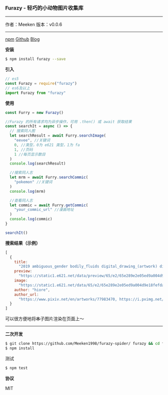 ### Furazy - 轻巧的小动物图片收集库

---

作者：Meeken
版本：v0.0.6

---

[npm](https://www.npmjs.com/package/furazy)
[Github](https://github.com/Meeken1998)
[Blog](https://meek3n.cn)

**安装**

```bash
$ npm install furazy --save
```

**引入**

```js
// es5
const Furazy = require("furazy")
// es6及以上
import Furazy from "furazy"
```

**使用**

```js
const Furry = new Furazy()

//Furazy 的所有请求均为异步操作，可用 .then() 或 await 获取结果
const searchIt = async () => {
  // 搜索同人图
  let searchResult = await Furry.searchImage(
    "eevee", //关键词
    0, //类型，0为 e621 类型，1为 fa
    1, //页码
    1 //每页显示数目
  )
  console.log(searchResult)

  //搜索同人志
  let mrm = await Furry.searchCommic(
    "pokemon" //关键词
  )
  console.log(mrm)

  //查看同人志
  let commic = await Furry.getCommic(
    "your_commic_url" //漫画地址
  )
  console.log(commic)
}

searchIt()
```

**搜索结果（示例）**

```js
[
  {
    title:
      "2019 ambiguous_gender bodily_fluids digital_drawing_(artwork) digital_media_(artwork) dragon dragonite drooling duo eevee feral hiore hi_res imminent_vore larger_pred licking licking_lips macro mammal nintendo oral_vore pokémon pokémon_(species) saliva simple_background size_difference slightly_chubby soft_vore tongue tongue_out video_games vore white_background",
    preview:
      "https://static1.e621.net/data/preview/65/e2/65e289e2e05ed9a004d9e18fefda2962.jpg",
    image:
      "https://static1.e621.net/data/65/e2/65e289e2e05ed9a004d9e18fefda2962.png",
    author: "hiore",
    author_url:
      "https://www.pixiv.net/en/artworks/77983470, https://i.pximg.net/img-original/img/2019/11/25/03/37/25/77983470_p2.png, https://www.pixiv.net/member.php?id=45363288, https://twitter.com/D0Sd0ou3fm1R1rB/status/1196483299465519105"
  }
]
```

可以很方便地将~~本子~~图片渲染在页面上～

---

**二次开发**

```bash
$ git clone https://github.com/Meeken1998/furazy-spider/ furazy && cd furazy
$ npm install
```

测试

```bash
$ npm test
```

**协议**

MIT
